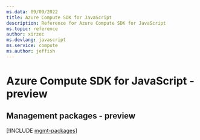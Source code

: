 ```yaml
---
ms.data: 09/09/2022
title: Azure Compute SDK for JavaScript
description: Reference for Azure Compute SDK for JavaScript
ms.topic: reference
author: xirzec
ms.devlang: javascript
ms.service: compute
ms.author: jeffish
---
```

# Azure Compute SDK for JavaScript - preview

## Management packages - preview
[!INCLUDE [mgmt-packages](compute-mgmt-index.md)]